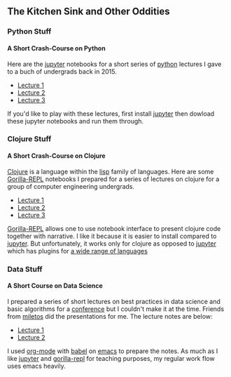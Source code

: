 ## The Kitchen Sink and Other Oddities

### Python Stuff 

#### A Short Crash-Course on Python

Here are the [jupyter][1] notebooks for a short series of [python][2] lectures
I gave to a buch of undergrads back in 2015.

* [Lecture 1](https://github.com/kaygun/Python_Lectures/blob/master/Lecture1.ipynb)
* [Lecture 2](https://github.com/kaygun/Python_Lectures/blob/master/Lecture2.ipynb)
* [Lecture 3](https://github.com/kaygun/Python_Lectures/blob/master/Lecture3.ipynb)

If you'd like to play with these lectures, first install [jupyter][1] then dowload these jupyter notebooks and 
run them through.

### Clojure Stuff

#### A Short Crash-Course on Clojure

[Clojure][3] is a language within the [lisp][4] family of languages.  Here are some
[Gorilla-REPL][5] notebooks I prepared for a series of lectures on clojure for a group
of computer engineering undergrads.  

* [Lecture 1](http://viewer.gorilla-repl.org/view.html?source=github&user=kaygun&repo=Clojure_Lectures&path=Lecture1.clj)
* [Lecture 2](http://viewer.gorilla-repl.org/view.html?source=github&user=kaygun&repo=Clojure_Lectures&path=Lecture2.clj)
* [Lecture 3](http://viewer.gorilla-repl.org/view.html?source=github&user=kaygun&repo=Clojure_Lectures&path=Lecture3.clj)

[Gorilla-REPL][5] allows one to use notebook interface to present clojure code together with narrative.  I like 
it because it is easier to install compared to [jupyter][1].  But unfortunately, it works only for clojure as opposed to 
[jupyter][2] which has plugins for [a wide range of languages][6]

### Data Stuff

#### A Short Course on Data Science

I prepared a series of short lectures on best practices in data science and basic algorithms for a [conference][7]
but I couldn't make it at the time. Friends from [miletos][8] did the presentations for me.  The lecture notes are below:

* [Lecture 1](http://web.itu.edu.tr/kaygun/Programming/data.html)
* [Lecture 2](http://web.itu.edu.tr/kaygun/Programming/ml.html)

I used [org-mode][9] with [babel][11] on [emacs][10] to prepare the notes. As much as I like [jupyter][1] and 
[gorilla-repl][5] for teaching purposes, my regular work flow uses emacs heavily.  

[1]: https://jupyter.org
[2]: https://python.org
[3]: https://clojure.org
[4]: https://en.wikipedia.org/wiki/Lisp_(programming_language)
[5]: http://gorilla-repl.org
[6]: https://github.com/jupyter/jupyter/wiki/Jupyter-kernels
[7]: http://ab.org.tr/ab16/
[8]: http://miletos.co/en/
[9]: http://orgmode.org/
[10]: https://www.gnu.org/software/emacs/
[11]: http://orgmode.org/worg/org-contrib/babel/
